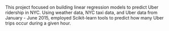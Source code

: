 This project focused on building linear regression models to predict Uber ridership in NYC. Using weather data, NYC taxi data, and Uber data from January - June 2015, employed Scikit-learn tools to predict how many Uber trips occur during a given hour.
